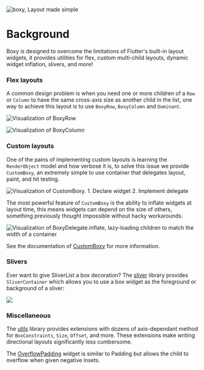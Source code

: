 ![boxy, Layout made simple](https://i.tst.sh/zncIM.png)

# Background

Boxy is designed to overcome the limitations of Flutter's built-in layout widgets, it provides utilities for flex,
custom multi-child layouts, dynamic widget inflation, slivers, and more!

### Flex layouts

A common design problem is when you need one or more children of a `Row` or `Column` to have the same cross-axis size
as another child in the list, one way to achieve this layout is to use `BoxyRow`, `BoxyColumn` and `Dominant`.

![Visualization of BoxyRow](https://i.tst.sh/WDmbR.png)

![Visualization of BoxyColumn](https://i.tst.sh/FdoiA.png)

### Custom layouts

One of the pains of implementing custom layouts is learning the `RenderObject` model and how verbose it is, to solve
this issue we provide `CustomBoxy`, an extremely simple to use container that delegates layout, paint, and hit testing.

![Visualization of CustomBoxy. 1. Declare widget 2. Implement delegate](https://i.tst.sh/e0M7b.png)

The most powerful feature of `CustomBoxy` is the ability to inflate widgets at layout time, this means widgets can
depend on the size of others, something previously thought impossible without hacky workarounds.

![Visualization of BoxyDelegate.inflate, lazy-loading children to match the width of a container](https://i.tst.sh/sYQHo.png)

See the documentation of [CustomBoxy](https://pub.dev/documentation/boxy/latest/boxy/CustomBoxy-class.html) for
more information.

### Slivers

Ever want to give SliverList a box decoration? The [sliver](https://pub.dev/documentation/boxy/latest/sliver) library
provides `SliverContainer` which allows you to use a box widget as the foreground or background of a sliver:

![](https://i.tst.sh/iiyrk.png)

### Miscellaneous

The [utils](https://pub.dev/documentation/boxy/latest/utils/utils-library.html) library provides extensions with dozens of axis-dependant
method for `BoxConstraints`, `Size`, `Offset`, and more. These extensions make writing directional layouts significantly less cumbersome.

The [OverflowPadding](https://pub.dev/documentation/boxy/latest/padding/OverflowPadding-class.html) widget is similar to
Padding but allows the child to overflow when given negative insets.